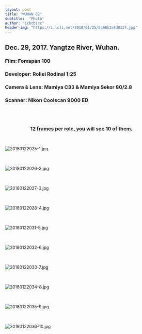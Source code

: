 ```yaml
---
layout: post
title: "WUHAN 02"
subtitle:  "Photo"
author: "icbcbicc"
header-img: "https://i.loli.net/2018/01/25/5a68b2a8d0137.jpg"
---
```



## Dec. 29, 2017. Yangtze River, Wuhan.
### Film: Fomapan 100
### Developer: Rollei Rodinal 1:25
### Camera & Lens: Mamiya C33 & Mamiya Sekor 80/2.8
### Scanner: Nikon Coolscan 9000 ED

<br>
<br>

### <center> 12 frames per role, you will see 10 of them. </center>

<br>

![20180122025-1.jpg](https://i.loli.net/2018/01/25/5a68b2a8a759a.jpg)
<br>
<br>
<br>

![20180122026-2.jpg](https://i.loli.net/2018/01/25/5a68b2a8cca21.jpg)
<br>
<br>
<br>


![20180122027-3.jpg](https://i.loli.net/2018/01/25/5a68b2a8b1ecc.jpg)
<br>
<br>
<br>


![20180122028-4.jpg](https://i.loli.net/2018/01/25/5a68b2a8d31e0.jpg)
<br>
<br>
<br>


![20180122031-5.jpg](https://i.loli.net/2018/01/25/5a68b2a8d0137.jpg)
<br>
<br>
<br>


![20180122032-6.jpg](https://i.loli.net/2018/01/25/5a68b2a8c9e43.jpg)
<br>
<br>
<br>


![20180122033-7.jpg](https://i.loli.net/2018/01/25/5a68b2a8b3b89.jpg)
<br>
<br>
<br>


![20180122034-8.jpg](https://i.loli.net/2018/01/25/5a68b2a8a903e.jpg)
<br>
<br>
<br>


![20180122035-9.jpg](https://i.loli.net/2018/01/25/5a68b2a8b8be3.jpg)
<br>
<br>
<br>


![20180122036-10.jpg](https://i.loli.net/2018/01/25/5a68b2a8be425.jpg)
<br>
<br>
<br>





